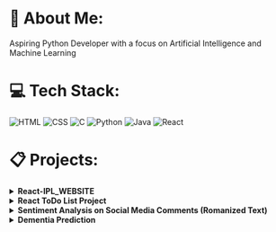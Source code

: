 # 💫 About Me:
Aspiring Python Developer with a focus on Artificial Intelligence and Machine Learning

# 💻 Tech Stack:
![HTML](https://img.shields.io/badge/HTML-%23E34F26.svg?style=for-the-badge&logo=html5&logoColor=white) ![CSS](https://img.shields.io/badge/CSS-%231572B6.svg?style=for-the-badge&logo=css3&logoColor=white) ![C](https://img.shields.io/badge/C-%2300599C.svg?style=for-the-badge&logo=c&logoColor=white) ![Python](https://img.shields.io/badge/Python-%233776AB.svg?style=for-the-badge&logo=python&logoColor=white) ![Java](https://img.shields.io/badge/Java-%23ED8B00.svg?style=for-the-badge&logo=java&logoColor=white) ![React](https://img.shields.io/badge/React-%2320232a.svg?style=for-the-badge&logo=react&logoColor=61DAFB)

# 📋 Projects:
<details>
<summary><strong>React-IPL_WEBSITE</strong></summary>
<br>

**webPage Link:** [React IPL CricketHub](https://karthickeyan17.github.io/IPL_CricketHub/)

**Project Description:**

The React-IPL_WEBSITE is an interactive platform dedicated to the Indian Premier League (IPL), tailored for cricket enthusiasts. It provides a comprehensive experience for users interested in exploring IPL-related content, player statistics, ticket booking, and support services.

**Features:**

1. **View Player Records and Stats:** Access detailed statistics and records of your favorite IPL players, enhancing the understanding of player performance.

2. **Book Tickets:** Seamlessly book tickets for upcoming IPL matches, ensuring a spot to witness the live action and excitement.

3. **Contact Page:** Have questions or queries? Utilize the Contact Page to connect with the support team for assistance.
</details>


<details>
<summary><strong>React ToDo List Project</strong></summary>
<br>
  
**Project Link:** [React ToDo List Project](https://karthickeyan17.github.io/React-TaskManager/)
  
**Project Description:**

The React ToDo List project is a simple, user-friendly application designed to assist in organizing tasks and managing day-to-day activities. Built using React, it offers an intuitive interface allowing users to add, track, and remove tasks efficiently. The application focuses on essential functionalities, providing a clean and straightforward task management system. Users can add tasks, mark them as completed, and delete tasks as needed, facilitating a seamless experience for organizing daily tasks.

**Key Features:**

- **Task Addition:** Easily add new tasks to the list.
- **Task Completion:** Mark tasks as completed for better organization.
- **Task Deletion:** Remove tasks that are no longer needed.
- **Clean Interface:** A minimalistic, user-friendly interface for easy task management.
- **React-Powered:** Developed using React for a dynamic and responsive user experience.

**Instructions for Use:**

1. **Add Tasks:** Enter a task in the input field and press 'Enter' to add it to the list.
2. **Complete Tasks:** Click on a task to mark it as completed.
3. **Delete Tasks:** Click the 'X' button to remove a task from the list.
</details>


<details>
<summary><strong>Sentiment Analysis on Social Media Comments (Romanized Text)</strong></summary>
<br>

**Project Link:** [Sentiment Analysis Project](https://colab.research.google.com/drive/1DkeVCJ9ySXfHV5J3FkqVx34q19PNmngl?usp=sharing)
</details>

<details>
<summary><strong>Dementia Prediction</strong></summary>
<br>

**Project Link:** [Dementia Prediction Project](https://colab.research.google.com/drive/1jlejioztfBXAxpWDE5ee4iqKzQ2iBB59?usp=sharing)
</details>

